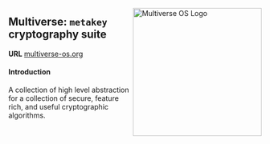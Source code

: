 [<img src="https://avatars2.githubusercontent.com/u/24763891?s=400&u=c1150e7da5667f47159d433d8e49dad99a364f5f&v=4"  width="256px" height="256px" align="right" alt="Multiverse OS Logo">](https://github.com/multiverse-os)

## Multiverse: `metakey` cryptography suite
**URL** [multiverse-os.org](https://multiverse-os.org)

#### Introduction 
A collection of high level abstraction for a collection of secure, feature rich,
and useful cryptographic algorithms.

